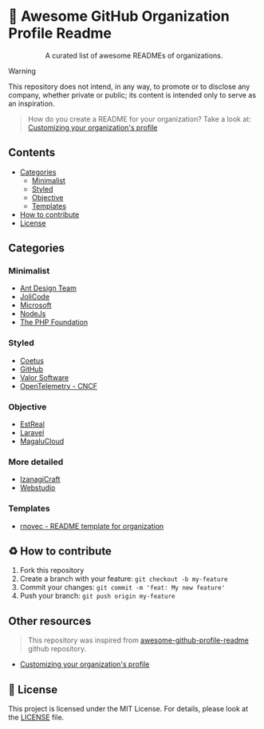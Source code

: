 # 🌟 Awesome GitHub Organization Profile Readme

<p align="center">
  A curated list of awesome READMEs of organizations.
</p>

> [!WARNING]  
> This repository does not intend, in any way, to promote or to disclose any company, whether private or public; its content is intended only to serve as an inspiration.

> How do you create a README for your organization? Take a look at: [Customizing your organization's profile](https://docs.github.com/en/organizations/collaborating-with-groups-in-organizations/customizing-your-organizations-profile)

## Contents

- [Categories](#categories)
  - [Minimalist](#minimalist)
  - [Styled](#styled)
  - [Objective](#objective)
  - [Templates](#templates)
- [How to contribute](#-how-to-contribute)
- [License](#-license)

## Categories

### Minimalist

- [Ant Design Team](https://github.com/ant-design/.github/blob/main/profile/README.md)
- [JoliCode](https://github.com/jolicode/.github/blob/main/profile/README.md)
- [Microsoft](https://github.com/microsoft/.github/blob/main/profile/README.md)
- [NodeJs](https://github.com/nodejs/.github/blob/main/profile/README.md)
- [The PHP Foundation](https://github.com/ThePHPF/.github/blob/main/profile/README.md)

### Styled

- [Coetus](https://github.com/coetus-jd/.github/blob/main/profile/README.md)
- [GitHub](https://github.com/github/.github/blob/main/profile/README.md)
- [Valor Software](https://github.com/valor-software/.github/blob/master/profile/README.md)
- [OpenTelemetry - CNCF](https://github.com/open-telemetry/.github/blob/main/profile/README.md)

### Objective

- [EstReal](https://github.com/EstReal/.github/blob/main/profile/README.md)
- [Laravel](https://github.com/laravel/.github/blob/main/profile/README.md)
- [MagaluCloud](https://github.com/MagaluCloud)

### More detailed

- [IzanagiCraft](https://github.com/IzanagiCraft/.github/blob/main/profile/README.md)
- [Webstudio](https://github.com/webstudioso/.github/blob/main/profile/README.md)

### Templates

- [rnovec - README template for organization](https://gist.github.com/rnovec/70c6f9555d9a4bea07b87b8c44781121)

## ♻ How to contribute

1.  Fork this repository
2.  Create a branch with your feature: `git checkout -b my-feature`
3.  Commit your changes: `git commit -m 'feat: My new feature'`
4.  Push your branch: `git push origin my-feature`

## Other resources

> This repository was inspired from [awesome-github-profile-readme](https://github.com/abhisheknaiidu/awesome-github-profile-readme) github repository.

- [Customizing your organization's profile](https://docs.github.com/en/organizations/collaborating-with-groups-in-organizations/customizing-your-organizations-profile)

## 📃 License

This project is licensed under the MIT License. For details, please look at the [LICENSE](LICENSE) file.
